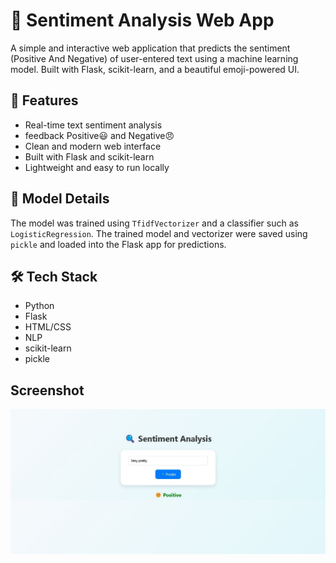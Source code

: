 # 💬 Sentiment Analysis Web App

A simple and interactive web application that predicts the sentiment (Positive And Negative) of user-entered text using a machine learning model. Built with Flask, scikit-learn, and a beautiful emoji-powered UI.

## 🚀 Features

- Real-time text sentiment analysis
- feedback Positive😃 and Negative😠
- Clean and modern web interface
- Built with Flask and scikit-learn
- Lightweight and easy to run locally

## 🧠 Model Details

The model was trained using `TfidfVectorizer` and a classifier such as `LogisticRegression`. The trained model and vectorizer were saved using `pickle` and loaded into the Flask app for predictions.

## 🛠️ Tech Stack

- Python
- Flask
- HTML/CSS
- NLP
- scikit-learn
- pickle

## Screenshot

![Screenshot](https://github.com/Vaishnavi26-Kasture/Sentiment_Analysis/blob/main/Screenshot.jpg?raw=true)

